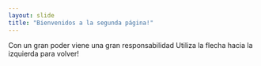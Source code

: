 ```yaml
---
layout: slide
title: "Bienvenidos a la segunda página!"
---
```

Con un gran poder viene una gran responsabilidad
Utiliza la flecha hacia la izquierda para volver!
